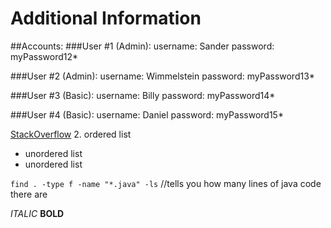 # Additional Information


##Accounts:
###User #1 (Admin):
        username: Sander
        password: myPassword12*

###User #2 (Admin):
        username: Wimmelstein
        password: myPassword13*

###User #3 (Basic):
        username: Billy
        password: myPassword14*

###User #4 (Basic):
        username: Daniel
        password: myPassword15*


[StackOverflow](https://www.stackoverflow.com)
2. ordered list

* unordered list
* unordered list

`find . -type f -name "*.java" -ls` //tells you how many lines of java code there are

_ITALIC_
__BOLD__